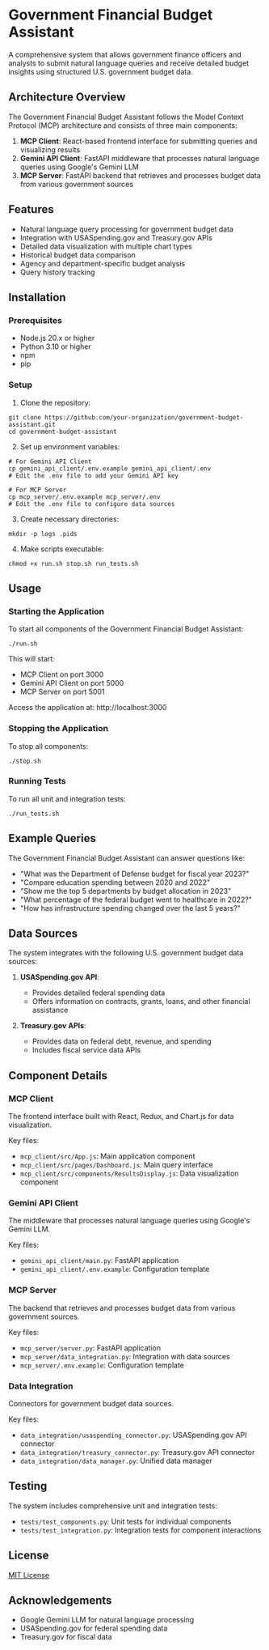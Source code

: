 # Government Financial Budget Assistant

A comprehensive system that allows government finance officers and analysts to submit natural language queries and receive detailed budget insights using structured U.S. government budget data.

## Architecture Overview

The Government Financial Budget Assistant follows the Model Context Protocol (MCP) architecture and consists of three main components:

1. **MCP Client**: React-based frontend interface for submitting queries and visualizing results
2. **Gemini API Client**: FastAPI middleware that processes natural language queries using Google's Gemini LLM
3. **MCP Server**: FastAPI backend that retrieves and processes budget data from various government sources

## Features

- Natural language query processing for government budget data
- Integration with USASpending.gov and Treasury.gov APIs
- Detailed data visualization with multiple chart types
- Historical budget data comparison
- Agency and department-specific budget analysis
- Query history tracking

## Installation

### Prerequisites

- Node.js 20.x or higher
- Python 3.10 or higher
- npm
- pip

### Setup

1. Clone the repository:
```
git clone https://github.com/your-organization/government-budget-assistant.git
cd government-budget-assistant
```

2. Set up environment variables:
```
# For Gemini API Client
cp gemini_api_client/.env.example gemini_api_client/.env
# Edit the .env file to add your Gemini API key

# For MCP Server
cp mcp_server/.env.example mcp_server/.env
# Edit the .env file to configure data sources
```

3. Create necessary directories:
```
mkdir -p logs .pids
```

4. Make scripts executable:
```
chmod +x run.sh stop.sh run_tests.sh
```

## Usage

### Starting the Application

To start all components of the Government Financial Budget Assistant:

```
./run.sh
```

This will start:
- MCP Client on port 3000
- Gemini API Client on port 5000
- MCP Server on port 5001

Access the application at: http://localhost:3000

### Stopping the Application

To stop all components:

```
./stop.sh
```

### Running Tests

To run all unit and integration tests:

```
./run_tests.sh
```

## Example Queries

The Government Financial Budget Assistant can answer questions like:

- "What was the Department of Defense budget for fiscal year 2023?"
- "Compare education spending between 2020 and 2022"
- "Show me the top 5 departments by budget allocation in 2023"
- "What percentage of the federal budget went to healthcare in 2022?"
- "How has infrastructure spending changed over the last 5 years?"

## Data Sources

The system integrates with the following U.S. government budget data sources:

1. **USASpending.gov API**:
   - Provides detailed federal spending data
   - Offers information on contracts, grants, loans, and other financial assistance

2. **Treasury.gov APIs**:
   - Provides data on federal debt, revenue, and spending
   - Includes fiscal service data APIs

## Component Details

### MCP Client

The frontend interface built with React, Redux, and Chart.js for data visualization.

Key files:
- `mcp_client/src/App.js`: Main application component
- `mcp_client/src/pages/Dashboard.js`: Main query interface
- `mcp_client/src/components/ResultsDisplay.js`: Data visualization component

### Gemini API Client

The middleware that processes natural language queries using Google's Gemini LLM.

Key files:
- `gemini_api_client/main.py`: FastAPI application
- `gemini_api_client/.env.example`: Configuration template

### MCP Server

The backend that retrieves and processes budget data from various government sources.

Key files:
- `mcp_server/server.py`: FastAPI application
- `mcp_server/data_integration.py`: Integration with data sources
- `mcp_server/.env.example`: Configuration template

### Data Integration

Connectors for government budget data sources.

Key files:
- `data_integration/usaspending_connector.py`: USASpending.gov API connector
- `data_integration/treasury_connector.py`: Treasury.gov API connector
- `data_integration/data_manager.py`: Unified data manager

## Testing

The system includes comprehensive unit and integration tests:

- `tests/test_components.py`: Unit tests for individual components
- `tests/test_integration.py`: Integration tests for component interactions

## License

[MIT License](LICENSE)

## Acknowledgements

- Google Gemini LLM for natural language processing
- USASpending.gov for federal spending data
- Treasury.gov for fiscal data
